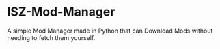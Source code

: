 # ISZ-Mod-Manager
A simple Mod Manager made in Python that can Download Mods without needing to fetch them yourself.

